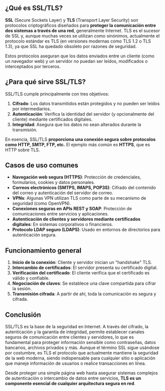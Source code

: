 ## ¿Qué es SSL/TLS?

**SSL** (Secure Sockets Layer) y **TLS** (Transport Layer Security) son protocolos criptográficos diseñados para **proteger la comunicación entre dos sistemas a través de una red**, generalmente Internet. TLS es el sucesor de SSL y, aunque muchas veces se utilizan como sinónimos, actualmente el protocolo estándar es TLS (en versiones modernas como TLS 1.2 o TLS 1.3), ya que SSL ha quedado obsoleto por razones de seguridad.

Estos protocolos aseguran que los datos enviados entre un cliente (como un navegador web) y un servidor no puedan ser leídos, modificados o interceptados por terceros.

## ¿Para qué sirve SSL/TLS?

SSL/TLS cumple principalmente con tres objetivos:

1. **Cifrado**: Los datos transmitidos están protegidos y no pueden ser leídos por intermediarios.
2. **Autenticación**: Verifica la identidad del servidor (y opcionalmente del cliente) mediante certificados digitales.
3. **Integridad**: Asegura que los datos no sean alterados durante la transmisión.

En esencia, SSL/TLS **proporciona una conexión segura sobre protocolos como HTTP, SMTP, FTP, etc.** El ejemplo más común es **HTTPS**, que es HTTP sobre TLS.

## Casos de uso comunes

- **Navegación web segura (HTTPS)**: Protección de credenciales, formularios, cookies y datos personales.
- **Correos electrónicos (SMTPS, IMAPS, POP3S)**: Cifrado del contenido del correo y autenticación del servidor de correo.
- **VPNs**: Algunas VPN utilizan TLS como parte de su mecanismo de seguridad (como OpenVPN).
- **Conexiones seguras en APIs REST y SOAP**: Protección de comunicaciones entre servicios y aplicaciones.
- **Autenticación de clientes y servidores mediante certificados digitales**: En sistemas corporativos o financieros.
- **Protocolo LDAP seguro (LDAPS)**: Usado en entornos de directorios para autenticación segura.

## Funcionamiento general

1. **Inicio de la conexión**: Cliente y servidor inician un "handshake" TLS.
2. **Intercambio de certificados**: El servidor presenta su certificado digital.
3. **Verificación del certificado**: El cliente verifica que el certificado es válido y confiable.
4. **Negociación de claves**: Se establece una clave compartida para cifrar la sesión.
5. **Transmisión cifrada**: A partir de ahí, toda la comunicación es segura y cifrada.

## Conclusión

SSL/TLS es la base de la seguridad en Internet. A través del cifrado, la autenticación y la garantía de integridad, permite establecer canales seguros de comunicación entre clientes y servidores, lo que es fundamental para proteger información sensible como contraseñas, datos bancarios, archivos privados y más. Aunque el término SSL sigue usándose por costumbre, es TLS el protocolo que actualmente mantiene la seguridad de la web moderna, siendo indispensable para cualquier sitio o aplicación que maneje información de usuarios o realice transacciones en línea.

Desde proteger una simple página web hasta asegurar sistemas complejos de autenticación o intercambio de datos entre servicios, **TLS es un componente esencial de cualquier arquitectura segura en red**.
